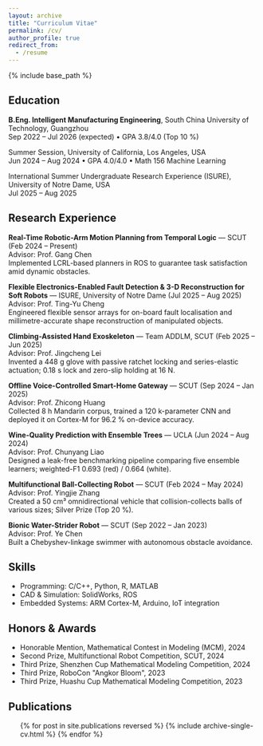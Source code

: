 ```yaml
---
layout: archive
title: "Curriculum Vitae"
permalink: /cv/
author_profile: true
redirect_from:
  - /resume
---
```


{% include base_path %}

## Education

**B.Eng. Intelligent Manufacturing Engineering**, South China University of Technology, Guangzhou  
Sep 2022 – Jul 2026 (expected) • GPA 3.8/4.0 (Top 10 %)

Summer Session, University of California, Los Angeles, USA  
Jun 2024 – Aug 2024 • GPA 4.0/4.0 • Math 156 Machine Learning

International Summer Undergraduate Research Experience (ISURE), University of Notre Dame, USA  
Jul 2025 – Aug 2025

## Research Experience

**Real-Time Robotic-Arm Motion Planning from Temporal Logic** — SCUT (Feb 2024 – Present)  
Advisor: Prof. Gang Chen  
Implemented LCRL-based planners in ROS to guarantee task satisfaction amid dynamic obstacles.

**Flexible Electronics-Enabled Fault Detection & 3-D Reconstruction for Soft Robots** — ISURE, University of Notre Dame (Jul 2025 – Aug 2025)  
Advisor: Prof. Ting-Yu Cheng  
Engineered flexible sensor arrays for on-board fault localisation and millimetre-accurate shape reconstruction of manipulated objects.

**Climbing-Assisted Hand Exoskeleton** — Team ADDLM, SCUT (Feb 2025 – Jun 2025)  
Advisor: Prof. Jingcheng Lei  
Invented a 448 g glove with passive ratchet locking and series-elastic actuation; 0.18 s lock and zero-slip holding at 16 N.

**Offline Voice-Controlled Smart-Home Gateway** — SCUT (Sep 2024 – Jan 2025)  
Advisor: Prof. Zhicong Huang  
Collected 8 h Mandarin corpus, trained a 120 k-parameter CNN and deployed it on Cortex-M for 96.2 % on-device accuracy.

**Wine-Quality Prediction with Ensemble Trees** — UCLA (Jun 2024 – Aug 2024)  
Advisor: Prof. Chunyang Liao  
Designed a leak-free benchmarking pipeline comparing five ensemble learners; weighted-F1 0.693 (red) / 0.664 (white).

**Multifunctional Ball-Collecting Robot** — SCUT (Feb 2024 – May 2024)  
Advisor: Prof. Yingjie Zhang  
Created a 50 cm³ omnidirectional vehicle that collision-collects balls of various sizes; Silver Prize (Top 20 %).

**Bionic Water-Strider Robot** — SCUT (Sep 2022 – Jan 2023)  
Advisor: Prof. Ye Chen  
Built a Chebyshev-linkage swimmer with autonomous obstacle avoidance.

## Skills

- Programming: C/C++, Python, R, MATLAB  
- CAD & Simulation: SolidWorks, ROS  
- Embedded Systems: ARM Cortex-M, Arduino, IoT integration  

## Honors & Awards

- Honorable Mention, Mathematical Contest in Modeling (MCM), 2024  
- Second Prize, Multifunctional Robot Competition, SCUT, 2024  
- Third Prize, Shenzhen Cup Mathematical Modeling Competition, 2024  
- Third Prize, RoboCon "Angkor Bloom", 2023  
- Third Prize, Huashu Cup Mathematical Modeling Competition, 2023  

## Publications
<ul>
  {% for post in site.publications reversed %}
    {% include archive-single-cv.html %}
  {% endfor %}
</ul>
